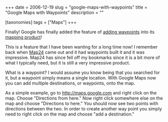 +++
date = 2006-12-19
slug = "google-maps-with-waypoints"
title = "Google Maps with Waypoints"
description = ""

[taxonomies]
tags = ["Maps"]
+++

Finally! Google has finally added the feature of [adding waypoints](http://googlemapsmania.blogspot.com/2006/12/google-maps-get-from-point-to-b-then-c.html) into its [mapping product](http://maps.google.com)!

<!-- more -->

This is a feature that I have been wanting for a long time now! I remember back when [Map24](http://www.us.map24.com/) came out and it had waypoints built it and it was impressive. Map24 has since fell off my bookmarks since it is a bit more of what I typically need, but it is still a very impressive product.

What is a waypoint? I would assume you know being that you searched for it, but a waypoint simply means a single location. With Google Maps now you can add multiple destinations, or waypoints, onto the map.

As a simple example, go to http://maps.google.com and right click on the map. Choose "Directions from here." Now right click somewhere else on the map and choose "Directions to here." You should now see two points with directions between the two. In order to create another way point you simply need to right click on the map and choose "add a destination."